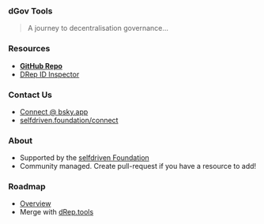 ### dGov Tools

> A journey to decentralisation governance...

### Resources
- [**GitHub Repo**](https://github.com/selfdriven-foundation/dgov-tools)
- [DRep ID Inspector](https://ryun1.github.io/drep-id-inspector/)

### Contact Us
- [Connect @ bsky.app](https://bsky.app/profile/markbyers.selfdriven.social)
- [selfdriven.foundation/connect](https://selfdriven.foundation/connect)

### About
- Supported by the [selfdriven Foundation](https://selfdriven.foundation)
- Community managed.  Create pull-request if you have a resource to add!

### Roadmap
- [Overview](ROADMAP.md)
- Merge with [dRep.tools](https://dRep.tools)